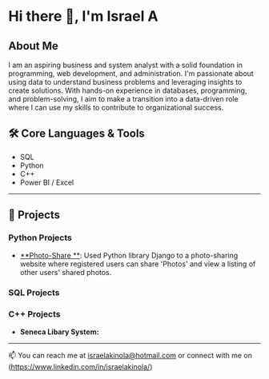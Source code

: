 # Hi there 👋, I'm Israel A

## About Me

I am an aspiring business and system analyst with a solid foundation in programming, web development, and administration. I'm passionate about using data to understand business problems and leveraging insights to create solutions. With hands-on experience in databases, programming, and problem-solving, I aim to make a transition into a data-driven role where I can use my skills to contribute to organizational success.

## 🛠️ Core Languages & Tools

- SQL
- Python
- C++
- Power BI / Excel

---

## 🚀 Projects

### Python Projects
- [**Photo-Share **](https://github.com/israelakinola/Photo-Share): Used Python library Django to a photo-sharing website where registered users can share 'Photos' and view a listing of other users' shared photos.

### SQL Projects

### C++ Projects
- **Seneca Libary System:** 


---



📫 You can reach me at israelakinola@hotmail.com or connect with me on (https://www.linkedin.com/in/israelakinola/)

